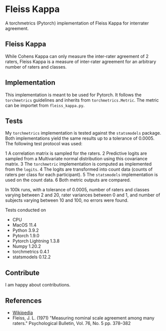 # Fleiss Kappa

A torchmetrics (Pytorch) implementation of Fleiss Kappa for interrater agreement.

## Fleiss Kappa

While Cohens Kappa can only measure the inter-rater agreement of 2 raters, Fleiss Kappa is a measure of inter-rater agreement for an arbitrary number of raters and classes.

## Implementation

This implementation is meant to be used for Pytorch. It follows the `torchmetrics` guidelines and inherits from `torchmetrics.Metric`. The metric can be importet from `fleiss_kappa.py`.

## Tests

My `torchmetrics` implementation is tested against the `statsmodels` package. Both implementations yield the same results up to a tolerance of 0.0005. The following test protocol was used:

1 A correlation matrix is sampled for the raters.
2 Predictive logits are sampled from a Multivariate normal distribution using this covariance matrix. 
3 The `torchmetric` implementation is computed as implemented from the `logits`.
4 The logits are transformed into count data (counts of raters per class for each participant).
5 The `statsmodels` implementation is used on the count data.
6 Both metric outputs are compared.

In 100k runs, with a tolerance of 0.0005, number of raters and classes varying between 2 and 20, rater variances between 0 and 1, and number of subjects varying between 10 and 100, no errors were found.

Tests conducted on
- CPU
- MacOS 11.4
- Python 3.9.2
- Pytorch 1.9.0
- Pytorch Lightning 1.3.8
- Numpy 1.20.2
- torchmetrics 0.4.1
- statsmodels 0.12.2

## Contribute

I am happy about contributions.

## References

- [Wikipedia](https://en.wikipedia.org/wiki/Fleiss%27_kappa)
- Fleiss, J. L. (1971) "Measuring nominal scale agreement among many raters." Psychological Bulletin, Vol. 76, No. 5 pp. 378–382